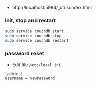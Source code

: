 
* http://localhost:5984/_utils/index.html

### init, stop and restart

```bash
sudo service couchdb start
sudo service couchdb stop
sudo service couchdb restart
```

### password reset

* Edit file `/etc/local.ini`

```
[admins]
username = newPassw0rd
```
